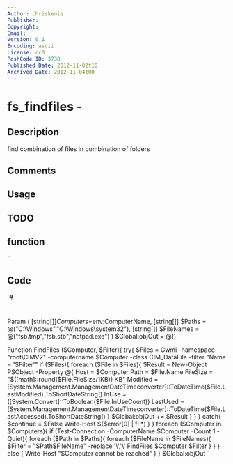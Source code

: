 ```yaml
---
Author: chriskenis
Publisher: 
Copyright: 
Email: 
Version: 0.1
Encoding: ascii
License: cc0
PoshCode ID: 3738
Published Date: 2012-11-02t10
Archived Date: 2012-11-04t00
---
```


# fs_findfiles - 

## Description

find combination of files in combination of folders

## Comments



## Usage



## TODO



## function

``

## Code

`#
 #
 Param (
   [string[]]$Computers=$env:ComputerName,
   [string[]] $Paths = @("C:\Windows","C:\Windows\system32"),
   [string[]] $FileNames = @("fsb.tmp","fsb.stb","notpad.exe")
 )
 $Global:objOut = @()
 
 
 Function FindFiles ($Computer, $Filter){
 try{
 	$Files = Gwmi -namespace "root\CIMV2" -computername $Computer -class CIM_DataFile -filter "Name = '$Filter'"
 	if ($Files){
 		foreach ($File in $Files){
 			$Result = New-Object PSObject -Property @{
 				Host = $Computer
 				Path = $File.Name
 				FileSize = "$([math]::round($File.FileSize/1KB)) KB"
 				Modified = [System.Management.ManagementDateTimeconverter]::ToDateTime($File.LastModified).ToShortDateString()
 				InUse = ([System.Convert]::ToBoolean($File.InUseCount))
 				LastUsed = [System.Management.ManagementDateTimeconverter]::ToDateTime($File.LastAccessed).ToShortDateString()
 				}
 			$Global:objOut += $Result
 			}
 		}
 	}
 catch{
 	$continue = $False
 	Write-Host $($error[0] | fl *)
 	}
 }
 foreach ($Computer in $Computers){
 	if (Test-Connection -ComputerName $Computer -Count 1 -Quiet){
 		foreach ($Path in $Paths){
 			foreach ($FileName in $FileNames){
 				$Filter = "$Path\$FileName" -replace '\\','\\'
 				FindFiles $Computer $Filter
 				}
 			}
 		}
 	else {
 		Write-Host "$Computer cannot be reached"
 		}
 	}
 $Global:objOut
`

